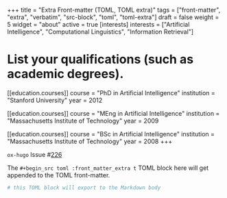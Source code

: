 +++
title = "Extra Front-matter (TOML, TOML extra)"
tags = ["front-matter", "extra", "verbatim", "src-block", "toml", "toml-extra"]
draft = false
weight = 5
widget = "about"
active = true
[interests]
  interests = ["Artificial Intelligence", "Computational Linguistics", "Information Retrieval"]
# List your qualifications (such as academic degrees).
[[education.courses]]
  course = "PhD in Artificial Intelligence"
  institution = "Stanford University"
  year = 2012

[[education.courses]]
  course = "MEng in Artificial Intelligence"
  institution = "Massachusetts Institute of Technology"
  year = 2009

[[education.courses]]
  course = "BSc in Artificial Intelligence"
  institution = "Massachusetts Institute of Technology"
  year = 2008
+++

`ox-hugo` Issue #[226](https://github.com/kaushalmodi/ox-hugo/issues/226)

The `#+begin_src toml :front_matter_extra t` TOML block here will get
appended to the TOML front-matter.

```toml
# this TOML block will export to the Markdown body
```
